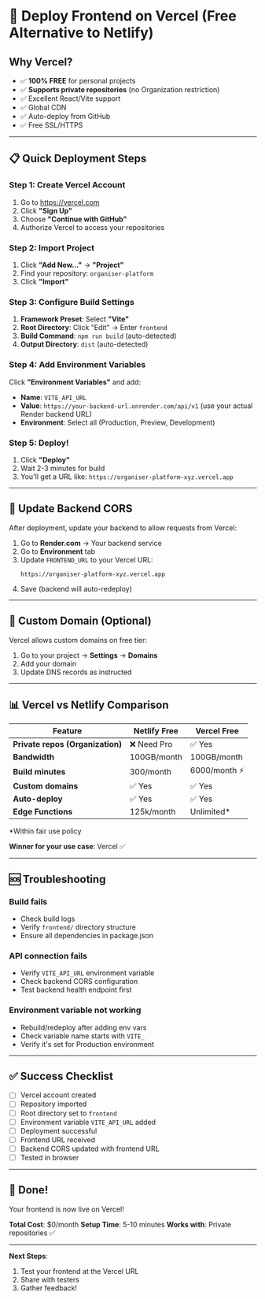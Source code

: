 # 🚀 Deploy Frontend on Vercel (Free Alternative to Netlify)

## Why Vercel?
- ✅ **100% FREE** for personal projects
- ✅ **Supports private repositories** (no Organization restriction)
- ✅ Excellent React/Vite support
- ✅ Global CDN
- ✅ Auto-deploy from GitHub
- ✅ Free SSL/HTTPS

---

## 📋 Quick Deployment Steps

### Step 1: Create Vercel Account
1. Go to https://vercel.com
2. Click **"Sign Up"**
3. Choose **"Continue with GitHub"**
4. Authorize Vercel to access your repositories

### Step 2: Import Project
1. Click **"Add New..."** → **"Project"**
2. Find your repository: `organiser-platform`
3. Click **"Import"**

### Step 3: Configure Build Settings
1. **Framework Preset**: Select **"Vite"**
2. **Root Directory**: Click "Edit" → Enter `frontend`
3. **Build Command**: `npm run build` (auto-detected)
4. **Output Directory**: `dist` (auto-detected)

### Step 4: Add Environment Variables
Click **"Environment Variables"** and add:
- **Name**: `VITE_API_URL`
- **Value**: `https://your-backend-url.onrender.com/api/v1` (use your actual Render backend URL)
- **Environment**: Select all (Production, Preview, Development)

### Step 5: Deploy!
1. Click **"Deploy"**
2. Wait 2-3 minutes for build
3. You'll get a URL like: `https://organiser-platform-xyz.vercel.app`

---

## 🔄 Update Backend CORS

After deployment, update your backend to allow requests from Vercel:

1. Go to **Render.com** → Your backend service
2. Go to **Environment** tab
3. Update `FRONTEND_URL` to your Vercel URL:
   ```
   https://organiser-platform-xyz.vercel.app
   ```
4. Save (backend will auto-redeploy)

---

## 🎨 Custom Domain (Optional)

Vercel allows custom domains on free tier:
1. Go to your project → **Settings** → **Domains**
2. Add your domain
3. Update DNS records as instructed

---

## 📊 Vercel vs Netlify Comparison

| Feature | Netlify Free | Vercel Free |
|---------|--------------|-------------|
| **Private repos (Organization)** | ❌ Need Pro | ✅ Yes |
| **Bandwidth** | 100GB/month | 100GB/month |
| **Build minutes** | 300/month | 6000/month ⚡ |
| **Custom domains** | ✅ Yes | ✅ Yes |
| **Auto-deploy** | ✅ Yes | ✅ Yes |
| **Edge Functions** | 125k/month | Unlimited* |

*Within fair use policy

**Winner for your use case**: Vercel ✅

---

## 🆘 Troubleshooting

### Build fails
- Check build logs
- Verify `frontend/` directory structure
- Ensure all dependencies in package.json

### API connection fails
- Verify `VITE_API_URL` environment variable
- Check backend CORS configuration
- Test backend health endpoint first

### Environment variable not working
- Rebuild/redeploy after adding env vars
- Check variable name starts with `VITE_`
- Verify it's set for Production environment

---

## ✅ Success Checklist

- [ ] Vercel account created
- [ ] Repository imported
- [ ] Root directory set to `frontend`
- [ ] Environment variable `VITE_API_URL` added
- [ ] Deployment successful
- [ ] Frontend URL received
- [ ] Backend CORS updated with frontend URL
- [ ] Tested in browser

---

## 🎉 Done!

Your frontend is now live on Vercel!

**Total Cost**: $0/month
**Setup Time**: 5-10 minutes
**Works with**: Private repositories ✅

---

**Next Steps**:
1. Test your frontend at the Vercel URL
2. Share with testers
3. Gather feedback!
